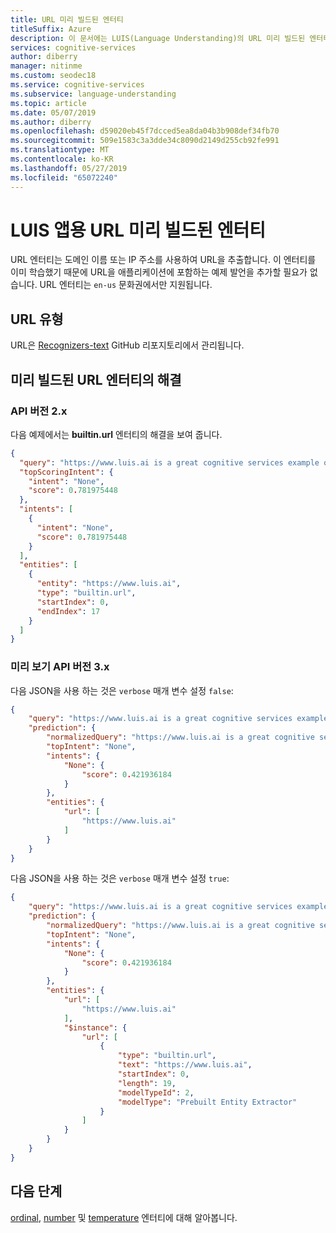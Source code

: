 ```yaml
---
title: URL 미리 빌드된 엔터티
titleSuffix: Azure
description: 이 문서에는 LUIS(Language Understanding)의 URL 미리 빌드된 엔터티가 포함됩니다.
services: cognitive-services
author: diberry
manager: nitinme
ms.custom: seodec18
ms.service: cognitive-services
ms.subservice: language-understanding
ms.topic: article
ms.date: 05/07/2019
ms.author: diberry
ms.openlocfilehash: d59020eb45f7dcced5ea8da04b3b908def34fb70
ms.sourcegitcommit: 509e1583c3a3dde34c8090d2149d255cb92fe991
ms.translationtype: MT
ms.contentlocale: ko-KR
ms.lasthandoff: 05/27/2019
ms.locfileid: "65072240"
---
```

# <a name="url-prebuilt-entity-for-a-luis-app"></a>LUIS 앱용 URL 미리 빌드된 엔터티
URL 엔터티는 도메인 이름 또는 IP 주소를 사용하여 URL을 추출합니다. 이 엔터티를 이미 학습했기 때문에 URL을 애플리케이션에 포함하는 예제 발언을 추가할 필요가 없습니다. URL 엔터티는 `en-us` 문화권에서만 지원됩니다. 

## <a name="types-of-urls"></a>URL 유형
URL은 [Recognizers-text](https://github.com/Microsoft/Recognizers-Text/blob/master/Patterns/Base-URL.yaml) GitHub 리포지토리에서 관리됩니다.

## <a name="resolution-for-prebuilt-url-entity"></a>미리 빌드된 URL 엔터티의 해결

### <a name="api-version-2x"></a>API 버전 2.x

다음 예제에서는 **builtin.url** 엔터티의 해결을 보여 줍니다.

```json
{
  "query": "https://www.luis.ai is a great cognitive services example of artificial intelligence",
  "topScoringIntent": {
    "intent": "None",
    "score": 0.781975448
  },
  "intents": [
    {
      "intent": "None",
      "score": 0.781975448
    }
  ],
  "entities": [
    {
      "entity": "https://www.luis.ai",
      "type": "builtin.url",
      "startIndex": 0,
      "endIndex": 17
    }
  ]
}
```

### <a name="preview-api-version-3x"></a>미리 보기 API 버전 3.x

다음 JSON을 사용 하는 것은 `verbose` 매개 변수 설정 `false`:

```json
{
    "query": "https://www.luis.ai is a great cognitive services example of artificial intelligence",
    "prediction": {
        "normalizedQuery": "https://www.luis.ai is a great cognitive services example of artificial intelligence",
        "topIntent": "None",
        "intents": {
            "None": {
                "score": 0.421936184
            }
        },
        "entities": {
            "url": [
                "https://www.luis.ai"
            ]
        }
    }
}
```

다음 JSON을 사용 하는 것은 `verbose` 매개 변수 설정 `true`:

```json
{
    "query": "https://www.luis.ai is a great cognitive services example of artificial intelligence",
    "prediction": {
        "normalizedQuery": "https://www.luis.ai is a great cognitive services example of artificial intelligence",
        "topIntent": "None",
        "intents": {
            "None": {
                "score": 0.421936184
            }
        },
        "entities": {
            "url": [
                "https://www.luis.ai"
            ],
            "$instance": {
                "url": [
                    {
                        "type": "builtin.url",
                        "text": "https://www.luis.ai",
                        "startIndex": 0,
                        "length": 19,
                        "modelTypeId": 2,
                        "modelType": "Prebuilt Entity Extractor"
                    }
                ]
            }
        }
    }
}
```

## <a name="next-steps"></a>다음 단계

[ordinal](luis-reference-prebuilt-ordinal.md), [number](luis-reference-prebuilt-number.md) 및 [temperature](luis-reference-prebuilt-temperature.md) 엔터티에 대해 알아봅니다.
